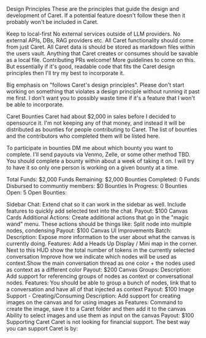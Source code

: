 Design Principles
These are the principles that guide the design and development of Caret. If a potential feature doesn't follow these then it probably won't be included in Caret.

Keep to local-first
No external services outside of LLM providers. No external APIs, DBs, RAG providers etc. All Caret functionality should come from just Caret.
All Caret data is should be stored as markdown files within the users vault. Anything that Caret creates or consumes should be savable as a local file.
Contributing
PRs welcome! More guidelines to come on this. But essentially if it's good, readable code that fits the Caret design principles then I'll try my best to incorporate it.

Big emphasis on "follows Caret's design principles". Please don't start working on something that violates a design principle without running it past me first. I don't want you to possibly waste time if it's a feature that I won't be able to incorporate.

Caret Bounties
Caret had about $2,000 in sales before I decided to opensource it. I'm not keeping any of that money, and instead it will be distributed as bounties for people contributing to Caret. The list of bounties and the contributors who completed them will be listed here.

To participate in bounties DM me about which bounty you want to complete. I'll send payouts via Venmo, Zelle, or some other method TBD. You should complete a bounty within about a week of taking it on. I will try to have it so only one person is working on a given bounty at a time.

Total Funds: $2,000
Funds Remaining: $2,000
Bounties Completed: 0
Funds Disbursed to communtiy members: $0
Bounties In Progress: 0
Bounties Open: 5
Open Bounties:

Sidebar Chat:
Extend chat so it can work in the sidebar as well. Include features to quickly add selected text into the chat.
Payout: $100
Canvas Cards Additional Actions:
Create additional actions that go in the "magic wand" menu. These actions should be things like: Split node into multiple nodes, condensing
Payout: $100
Canvas UI Improvements Batch:
Description: Expose more information to the user about what the canvas is currently doing.
Features:
Add a Heads Up Display / Mini map in the corner. Next to this HUD show the total number of tokens in the currently selected conversation
Improve how we indicate which nodes will be used as context.Show the main conversation thread as one color + the nodes used as context as a different color
Payout: $200
Canvas Groups:
Description: Add support for referencing groups of nodes as context or conversational nodes.
Features:
You should be able to group a bunch of nodes, link that to a conversation and have all of that injected as context
Payout: $100
Image Support - Creating/Consuming
Description: Add support for creating images on the canvas and for using images as
Features:
Command to create the image, save it to a Caret folder and then add it to the canvas
Ability to select images and use them as input on the canvas
Payout: $100
Supporting Caret
Caret is not looking for financial support. The best way you can support Caret is by:
